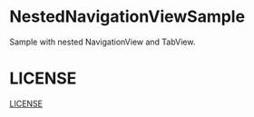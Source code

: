 # NestedNavigationViewSample

Sample with nested NavigationView and TabView.

# LICENSE
[LICENSE](LICENSE)
